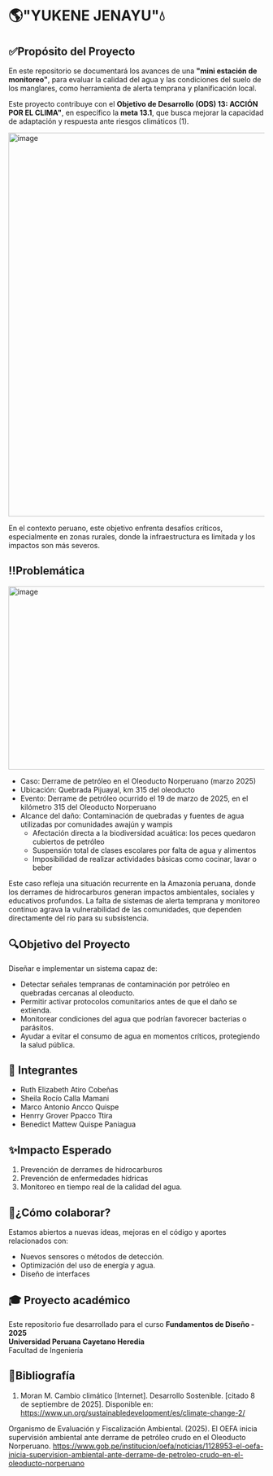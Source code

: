 # 🌎"YUKENE JENAYU"💧

## ✅Propósito del Proyecto
En este repositorio se documentará los avances de una **"mini estación de monitoreo"**, para evaluar la calidad del agua y las condiciones del suelo de los manglares, como herramienta de alerta temprana y planificación local.

Este proyecto contribuye con el **Objetivo de Desarrollo (ODS) 13: ACCIÓN POR EL CLIMA"**, en específico la **meta 13.1**, que busca mejorar la capacidad de adaptación y respuesta ante riesgos climáticos (1).

<img width="1600" height="754" alt="image" src="https://github.com/user-attachments/assets/a39f56b4-7280-4bf4-97ca-bfdc09974e55" />

En el contexto peruano, este objetivo enfrenta desafíos críticos, especialmente en zonas rurales, donde la infraestructura es limitada y los impactos son más severos.

## ‼️Problemática
<img width="640" height="360" alt="image" src="https://github.com/user-attachments/assets/7c401a23-4fa9-4936-a642-64490020c16a" />

- Caso: Derrame de petróleo en el Oleoducto Norperuano (marzo 2025)
- Ubicación: Quebrada Pijuayal, km 315 del oleoducto
- Evento: Derrame de petróleo ocurrido el 19 de marzo de 2025, en el kilómetro 315 del Oleoducto Norperuano  
- Alcance del daño: Contaminación de quebradas y fuentes de agua utilizadas por comunidades awajún y wampis
  - Afectación directa a la biodiversidad acuática: los peces quedaron cubiertos de petróleo
  - Suspensión total de clases escolares por falta de agua y alimentos
  - Imposibilidad de realizar actividades básicas como cocinar, lavar o beber

Este caso refleja una situación recurrente en la Amazonía peruana, donde los derrames de hidrocarburos generan impactos ambientales, sociales y educativos profundos. La falta de sistemas de alerta temprana y monitoreo continuo agrava la vulnerabilidad de las comunidades, que dependen directamente del río para su subsistencia.


## 🔍Objetivo del Proyecto

Diseñar e implementar un sistema capaz de:  

- Detectar señales tempranas de contaminación por petróleo en quebradas cercanas al oleoducto.
- Permitir activar protocolos comunitarios antes de que el daño se extienda.
- Monitorear condiciones del agua que podrían favorecer bacterias o parásitos.
- Ayudar a evitar el consumo de agua en momentos críticos, protegiendo la salud pública.

## 👥 Integrantes
- Ruth Elizabeth Atiro Cobeñas
- Sheila Rocío Calla Mamani 
- Marco Antonio Ancco Quispe  
- Henrry Grover Ppacco Ttira
- Benedict Mattew Quispe Paniagua 

## ✨Impacto Esperado

1. Prevención de derrames de hidrocarburos
2. Prevención de enfermedades hídricas
3. Monitoreo en tiempo real de la calidad del agua.

## 🤝¿Cómo colaborar?

Estamos abiertos a nuevas ideas, mejoras en el código y aportes relacionados con:  
- Nuevos sensores o métodos de detección.  
- Optimización del uso de energía y agua.  
- Diseño de interfaces 

## 🎓 Proyecto académico

Este repositorio fue desarrollado para el curso **Fundamentos de Diseño - 2025**  
**Universidad Peruana Cayetano Heredia**  
Facultad de Ingeniería 

## 📖Bibliografía
1. Moran M. Cambio climático [Internet]. Desarrollo Sostenible. [citado 8 de septiembre de 2025]. Disponible en: https://www.un.org/sustainabledevelopment/es/climate-change-2/ 

Organismo de Evaluación y Fiscalización Ambiental. (2025). El OEFA inicia supervisión ambiental ante derrame de petróleo crudo en el Oleoducto Norperuano. https://www.gob.pe/institucion/oefa/noticias/1128953-el-oefa-inicia-supervision-ambiental-ante-derrame-de-petroleo-crudo-en-el-oleoducto-norperuano
